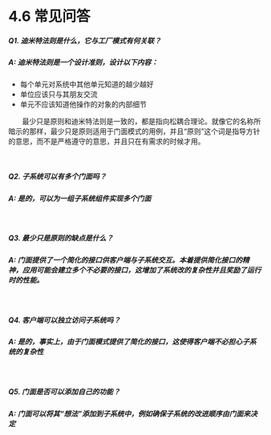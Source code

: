4.6 常见问答
===
##### Q1. 迪米特法则是什么，它与工厂模式有何关联？
##### A: 迪米特法则是一个设计准则，设计以下内容：

* 每个单元对系统中其他单元知道的越少越好
* 单位应该只与其朋友交流
* 单元不应该知道他操作的对象的内部细节

&nbsp;&nbsp;&nbsp;&nbsp;&nbsp;&nbsp;&nbsp;最少只是原则和迪米特法则是一致的，都是指向松耦合理论。就像它的名称所暗示的那样，最少只是原则适用于门面模式的用例，并且“原则”这个词是指导方针的意思，而不是严格遵守的意思，并且只在有需求的时候才用。

<br>

##### Q2. 子系统可以有多个门面吗？
##### A: 是的，可以为一组子系统组件实现多个门面

<br>

##### Q3. 最少只是原则的缺点是什么？
##### A: 门面提供了一个简化的接口供客户端与子系统交互。本着提供简化接口的精神，应用可能会建立多个不必要的接口，这增加了系统改的复杂性并且奖励了运行时的性能。

<br>

##### Q4. 客户端可以独立访问子系统吗？
##### A: 是的，事实上，由于门面模式提供了简化的接口，这使得客户端不必担心子系统的复杂性

<br>

##### Q5. 门面是否可以添加自己的功能？
##### A: 门面可以将其“想法”添加到子系统中，例如确保子系统的改进顺序由门面来决定
